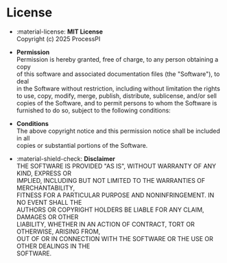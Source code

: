 # License

<div class="grid cards" markdown style="grid-template-columns: 1fr;">

-   :material-license: **MIT License**  
    Copyright (c) 2025 ProcessPI

-   **Permission**  
    Permission is hereby granted, free of charge, to any person obtaining a copy  
    of this software and associated documentation files (the "Software"), to deal  
    in the Software without restriction, including without limitation the rights  
    to use, copy, modify, merge, publish, distribute, sublicense, and/or sell  
    copies of the Software, and to permit persons to whom the Software is  
    furnished to do so, subject to the following conditions:

-   **Conditions**  
    The above copyright notice and this permission notice shall be included in all  
    copies or substantial portions of the Software.

-   :material-shield-check: **Disclaimer**  
    THE SOFTWARE IS PROVIDED "AS IS", WITHOUT WARRANTY OF ANY KIND, EXPRESS OR  
    IMPLIED, INCLUDING BUT NOT LIMITED TO THE WARRANTIES OF MERCHANTABILITY,  
    FITNESS FOR A PARTICULAR PURPOSE AND NONINFRINGEMENT. IN NO EVENT SHALL THE  
    AUTHORS OR COPYRIGHT HOLDERS BE LIABLE FOR ANY CLAIM, DAMAGES OR OTHER  
    LIABILITY, WHETHER IN AN ACTION OF CONTRACT, TORT OR OTHERWISE, ARISING FROM,  
    OUT OF OR IN CONNECTION WITH THE SOFTWARE OR THE USE OR OTHER DEALINGS IN THE  
    SOFTWARE.

</div>
